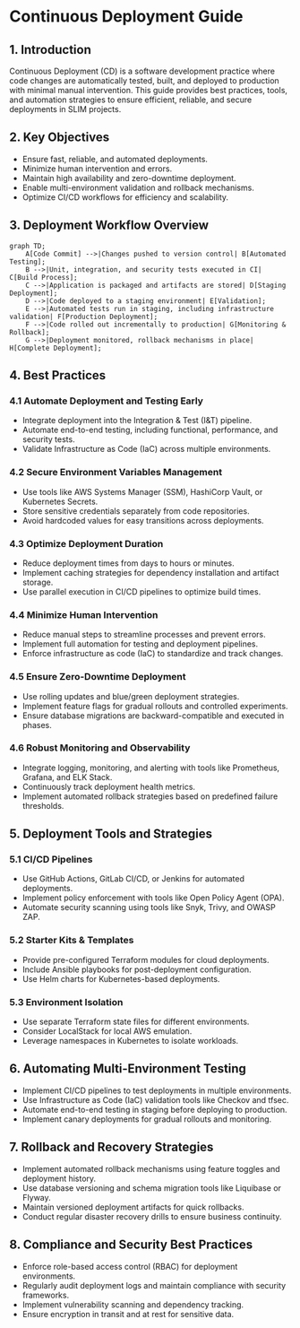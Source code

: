 # Continuous Deployment Guide

## 1. Introduction
Continuous Deployment (CD) is a software development practice where code changes are automatically tested, built, and deployed to production with minimal manual intervention. This guide provides best practices, tools, and automation strategies to ensure efficient, reliable, and secure deployments in SLIM projects.

## 2. Key Objectives
- Ensure fast, reliable, and automated deployments.
- Minimize human intervention and errors.
- Maintain high availability and zero-downtime deployment.
- Enable multi-environment validation and rollback mechanisms.
- Optimize CI/CD workflows for efficiency and scalability.

## 3. Deployment Workflow Overview
```mermaid
graph TD;
    A[Code Commit] -->|Changes pushed to version control| B[Automated Testing];
    B -->|Unit, integration, and security tests executed in CI| C[Build Process];
    C -->|Application is packaged and artifacts are stored| D[Staging Deployment];
    D -->|Code deployed to a staging environment| E[Validation];
    E -->|Automated tests run in staging, including infrastructure validation| F[Production Deployment];
    F -->|Code rolled out incrementally to production| G[Monitoring & Rollback];
    G -->|Deployment monitored, rollback mechanisms in place| H[Complete Deployment];
```

## 4. Best Practices
### 4.1 Automate Deployment and Testing Early
- Integrate deployment into the Integration & Test (I&T) pipeline.
- Automate end-to-end testing, including functional, performance, and security tests.
- Validate Infrastructure as Code (IaC) across multiple environments.

### 4.2 Secure Environment Variables Management
- Use tools like AWS Systems Manager (SSM), HashiCorp Vault, or Kubernetes Secrets.
- Store sensitive credentials separately from code repositories.
- Avoid hardcoded values for easy transitions across deployments.

### 4.3 Optimize Deployment Duration
- Reduce deployment times from days to hours or minutes.
- Implement caching strategies for dependency installation and artifact storage.
- Use parallel execution in CI/CD pipelines to optimize build times.

### 4.4 Minimize Human Intervention
- Reduce manual steps to streamline processes and prevent errors.
- Implement full automation for testing and deployment pipelines.
- Enforce infrastructure as code (IaC) to standardize and track changes.

### 4.5 Ensure Zero-Downtime Deployment
- Use rolling updates and blue/green deployment strategies.
- Implement feature flags for gradual rollouts and controlled experiments.
- Ensure database migrations are backward-compatible and executed in phases.

### 4.6 Robust Monitoring and Observability
- Integrate logging, monitoring, and alerting with tools like Prometheus, Grafana, and ELK Stack.
- Continuously track deployment health metrics.
- Implement automated rollback strategies based on predefined failure thresholds.

## 5. Deployment Tools and Strategies
### 5.1 CI/CD Pipelines
- Use GitHub Actions, GitLab CI/CD, or Jenkins for automated deployments.
- Implement policy enforcement with tools like Open Policy Agent (OPA).
- Automate security scanning using tools like Snyk, Trivy, and OWASP ZAP.

### 5.2 Starter Kits & Templates
- Provide pre-configured Terraform modules for cloud deployments.
- Include Ansible playbooks for post-deployment configuration.
- Use Helm charts for Kubernetes-based deployments.

### 5.3 Environment Isolation
- Use separate Terraform state files for different environments.
- Consider LocalStack for local AWS emulation.
- Leverage namespaces in Kubernetes to isolate workloads.

## 6. Automating Multi-Environment Testing
- Implement CI/CD pipelines to test deployments in multiple environments.
- Use Infrastructure as Code (IaC) validation tools like Checkov and tfsec.
- Automate end-to-end testing in staging before deploying to production.
- Implement canary deployments for gradual rollouts and monitoring.

## 7. Rollback and Recovery Strategies
- Implement automated rollback mechanisms using feature toggles and deployment history.
- Use database versioning and schema migration tools like Liquibase or Flyway.
- Maintain versioned deployment artifacts for quick rollbacks.
- Conduct regular disaster recovery drills to ensure business continuity.

## 8. Compliance and Security Best Practices
- Enforce role-based access control (RBAC) for deployment environments.
- Regularly audit deployment logs and maintain compliance with security frameworks.
- Implement vulnerability scanning and dependency tracking.
- Ensure encryption in transit and at rest for sensitive data.
